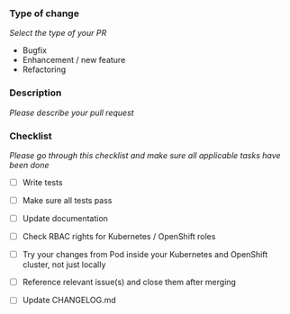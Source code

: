 ### Type of change

_Select the type of your PR_

- Bugfix
- Enhancement / new feature
- Refactoring

### Description

_Please describe your pull request_

### Checklist

_Please go through this checklist and make sure all applicable tasks have been done_

- [ ] Write tests
- [ ] Make sure all tests pass
- [ ] Update documentation
- [ ] Check RBAC rights for Kubernetes / OpenShift roles
- [ ] Try your changes from Pod inside your Kubernetes and OpenShift cluster, not just locally
- [ ] Reference relevant issue(s) and close them after merging
- [ ] Update CHANGELOG.md

